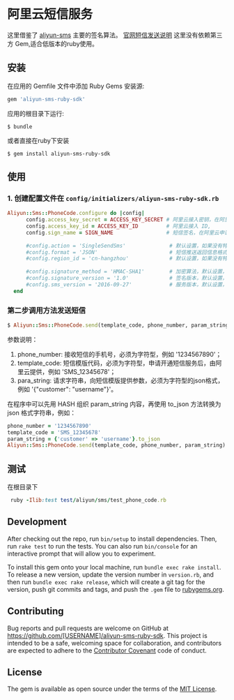 # 阿里云短信服务
这里借鉴了 [aliyun-sms](https://github.com/VICTOR-LUO-F/aliyun-sms) 主要的签名算法。
[官网短信发送说明](https://help.aliyun.com/document_detail/44362.html?spm=5176.doc44364.2.1.A5oJFn)
这里没有依赖第三方 Gem,适合低版本的ruby使用。

## 安装
在应用的 Gemfile 文件中添加 Ruby Gems 安装源:

```ruby
gem 'aliyun-sms-ruby-sdk'
```

应用的根目录下运行:

    $ bundle

或者直接在ruby下安装

    $ gem install aliyun-sms-ruby-sdk

## 使用
### 1. 创建配置文件在 `config/initializers/aliyun-sms-ruby-sdk.rb`

```ruby
Aliyun::Sms::PhoneCode.configure do |config|
      config.access_key_secret = ACCESS_KEY_SECRET # 阿里云接入密钥，在阿里云控制台申请
      config.access_key_id = ACCESS_KEY_ID         # 阿里云接入 ID, 
      config.sign_name = SIGN_NAME                 # 短信签名，在阿里云申请开通短信服务时申请获取在阿里云控制台申请
      
      #config.action = 'SingleSendSms'              # 默认设置，如果没有特殊需要，可以不改
      #config.format = 'JSON'                       # 短信推送返回信息格式，可以填写 'JSON'或者'XML'
      #config.region_id = 'cn-hangzhou'             # 默认设置，如果没有特殊需要，可以不改      
      
      #config.signature_method = 'HMAC-SHA1'        # 加密算法，默认设置，不用修改
      #config.signature_version = '1.0'             # 签名版本，默认设置，不用修改
      #config.sms_version = '2016-09-27'            # 服务版本，默认设置，不用修改
  end

```

### 第二步调用方法发送短信

```ruby
$ Aliyun::Sms::PhoneCode.send(template_code, phone_number, param_string)
```

参数说明：
1. phone_number: 接收短信的手机号，必须为字符型，例如 '1234567890'；
2. template_code: 短信模版代码，必须为字符型，申请开通短信服务后，由阿里云提供，例如 'SMS_12345678'；
3. para_string: 请求字符串，向短信模版提供参数，必须为字符型的json格式，例如 '{"customer": "username"}'。

在程序中可以先用 HASH 组织 param_string 内容，再使用 to_json 方法转换为 json 格式字符串，例如：

```ruby
phone_number = '1234567890'
template_code = 'SMS_12345678'
param_string = {'customer' => 'username'}.to_json
Aliyun::Sms::PhoneCode.send(template_code, phone_number, param_string)
```

## 测试
在根目录下

```ruby
 ruby -Ilib:test test/aliyun/sms/test_phone_code.rb
```
## Development

After checking out the repo, run `bin/setup` to install dependencies. Then, run `rake test` to run the tests. You can also run `bin/console` for an interactive prompt that will allow you to experiment.

To install this gem onto your local machine, run `bundle exec rake install`. To release a new version, update the version number in `version.rb`, and then run `bundle exec rake release`, which will create a git tag for the version, push git commits and tags, and push the `.gem` file to [rubygems.org](https://rubygems.org).

## Contributing

Bug reports and pull requests are welcome on GitHub at https://github.com/[USERNAME]/aliyun-sms-ruby-sdk. This project is intended to be a safe, welcoming space for collaboration, and contributors are expected to adhere to the [Contributor Covenant](http://contributor-covenant.org) code of conduct.


## License

The gem is available as open source under the terms of the [MIT License](http://opensource.org/licenses/MIT).

